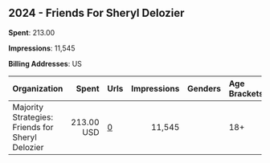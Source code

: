 ## 2024 - Friends For Sheryl Delozier 
**Spent**: 213.00

**Impressions**: 11,545

**Billing Addresses**: US

|Organization|Spent|Urls|Impressions|Genders|Age Brackets|Country Codes|
|:---|---:|:---|---:|:---|:---|:---|
|Majority Strategies: Friends for Sheryl Delozier|213.00 USD|[0](https://www.snap.com/political-ads/asset/ecdeb6cc6a1b2811f347eac5f2a89f85aa0e22780cab73b2736ed7ff0f619a9a?mediaType=jpg)|11,545||18+|united states|
